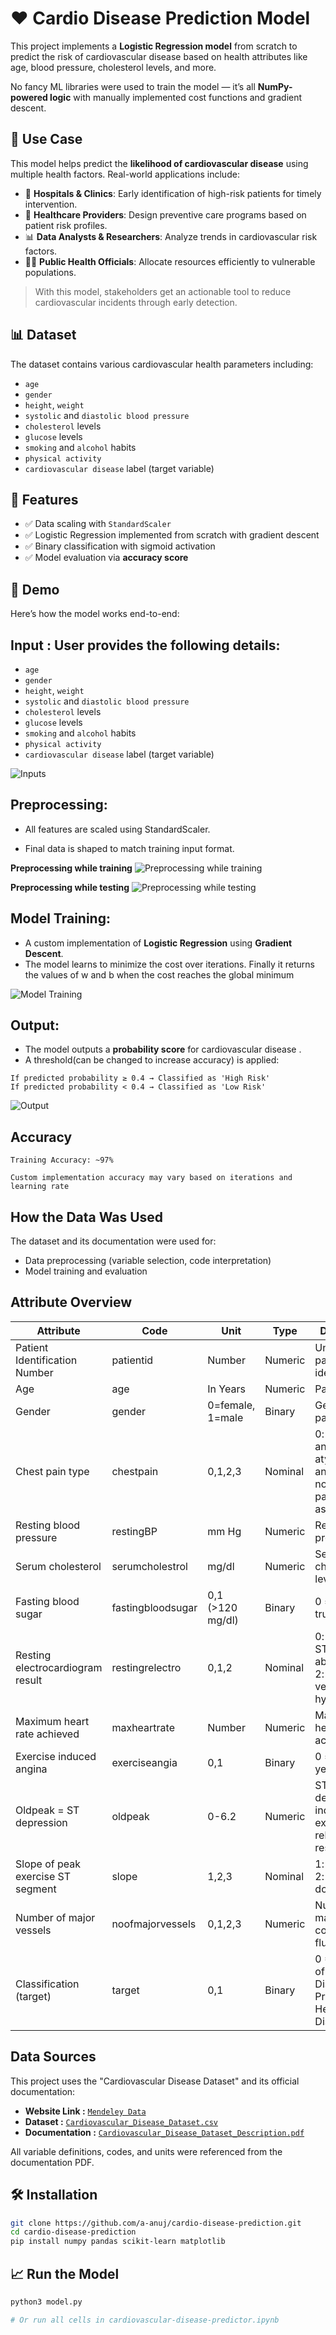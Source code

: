 # ❤️ Cardio Disease Prediction Model

This project implements a **Logistic Regression model** from scratch to predict the risk of cardiovascular disease based on health attributes like age, blood pressure, cholesterol levels, and more.

No fancy ML libraries were used to train the model — it’s all **NumPy-powered logic** with manually implemented cost functions and gradient descent.



## 🚀 Use Case

This model helps predict the **likelihood of cardiovascular disease** using multiple health factors. Real-world applications include:

- 🏥 **Hospitals & Clinics**: Early identification of high-risk patients for timely intervention.  
- 💉 **Healthcare Providers**: Design preventive care programs based on patient risk profiles.  
- 📊 **Data Analysts & Researchers**: Analyze trends in cardiovascular risk factors.  
- 🧑‍⚕️ **Public Health Officials**: Allocate resources efficiently to vulnerable populations.

> With this model, stakeholders get an actionable tool to reduce cardiovascular incidents through early detection.


## 📊 Dataset

The dataset contains various cardiovascular health parameters including:

- `age`  
- `gender`  
- `height`, `weight`  
- `systolic` and `diastolic blood pressure`  
- `cholesterol` levels  
- `glucose` levels  
- `smoking` and `alcohol` habits  
- `physical activity`  
- `cardiovascular disease` label (target variable)



## 🚀 Features

- ✅ Data scaling with `StandardScaler`  
- ✅ Logistic Regression implemented from scratch with gradient descent  
- ✅ Binary classification with sigmoid activation  
- ✅ Model evaluation via **accuracy score**  





## 🎯 Demo

Here’s how the model works end-to-end:



## **Input** : User provides the following details:
- `age`  
- `gender`  
- `height`, `weight`  
- `systolic` and `diastolic blood pressure`  
- `cholesterol` levels  
- `glucose` levels  
- `smoking` and `alcohol` habits  
- `physical activity`  
- `cardiovascular disease` label (target variable)

![Inputs](screenshots/inputs.png)


## **Preprocessing**:
   - All features are scaled using StandardScaler.

   - Final data is shaped to match training input format.

**Preprocessing while training**
![Preprocessing while training](screenshots/prepro_whiletraining.png)

**Preprocessing while testing**
![Preprocessing while testing](screenshots/prepro_whilepredict.png)



## **Model Training**:
   - A custom implementation of **Logistic Regression** using **Gradient Descent**.
   - The model learns to minimize the cost over iterations. Finally it returns the values of w and b when the cost reaches the global minimum

![Model Training](screenshots/model_training.png)


## **Output**:
   - The model outputs a **probability score** for cardiovascular disease .
   - A threshold(can be changed to increase accuracy) is applied:
    
    If predicted probability ≥ 0.4 → Classified as 'High Risk'
    If predicted probability < 0.4 → Classified as 'Low Risk'
    

![Output](screenshots/output.png)

## Accuracy
```text
Training Accuracy: ~97% 

Custom implementation accuracy may vary based on iterations and learning rate
```



## How the Data Was Used

The dataset and its documentation were used for:
- Data preprocessing (variable selection, code interpretation)
- Model training and evaluation

## Attribute Overview

| Attribute                       | Code              | Unit              | Type     | Description                                                                                      |
|----------------------------------|-------------------|-------------------|----------|--------------------------------------------------------------------------------------------------|
| Patient Identification Number    | patientid         | Number            | Numeric  | Unique patient identifier                                                                        |
| Age                             | age               | In Years          | Numeric  | Patient age                                                                                      |
| Gender                          | gender            | 0=female, 1=male  | Binary   | Gender of the patient                                                                            |
| Chest pain type                  | chestpain         | 0,1,2,3           | Nominal  | 0: typical angina, 1: atypical angina, 2: non-anginal pain, 3: asymptomatic                     |
| Resting blood pressure           | restingBP         | mm Hg             | Numeric  | Resting blood pressure                                                                           |
| Serum cholesterol                | serumcholestrol   | mg/dl             | Numeric  | Serum cholesterol level                                                                          |
| Fasting blood sugar              | fastingbloodsugar | 0,1 (>120 mg/dl)  | Binary   | 0 = false, 1 = true                                                                             |
| Resting electrocardiogram result | restingrelectro   | 0,1,2             | Nominal  | 0: normal, 1: ST-T abnormality, 2: left ventricular hypertrophy                                  |
| Maximum heart rate achieved      | maxheartrate      | Number            | Numeric  | Maximum heart rate achieved                                                                      |
| Exercise induced angina          | exerciseangia     | 0,1               | Binary   | 0 = no, 1 = yes                                                                                 |
| Oldpeak = ST depression          | oldpeak           | 0-6.2             | Numeric  | ST depression induced by exercise relative to rest                                               |
| Slope of peak exercise ST segment| slope             | 1,2,3             | Nominal  | 1: upsloping, 2: flat, 3: downsloping                                                           |
| Number of major vessels          | noofmajorvessels  | 0,1,2,3           | Numeric  | Number of major vessels colored by fluoroscopy                                                   |
| Classification (target)          | target            | 0,1               | Binary   | 0 = Absence of Heart Disease, 1 = Presence of Heart Disease                                      |


## Data Sources

This project uses the "Cardiovascular Disease Dataset" and its official documentation:

- **Website Link :** [`Mendeley Data`](https://data.mendeley.com/datasets/dzz48mvjht/1)
- **Dataset :** [`Cardiovascular_Disease_Dataset.csv`](Cardiovascular_Disease_Dataset.csv)
- **Documentation :** [`Cardiovascular_Disease_Dataset_Description.pdf`](Cardiovascular_Disease_Dataset_Description.pdf)

All variable definitions, codes, and units were referenced from the documentation PDF.

## 🛠️ Installation

```bash
git clone https://github.com/a-anuj/cardio-disease-prediction.git
cd cardio-disease-prediction
pip install numpy pandas scikit-learn matplotlib
```
## 📈 Run the Model
```bash
python3 model.py

# Or run all cells in cardiovascular-disease-predictor.ipynb
```


